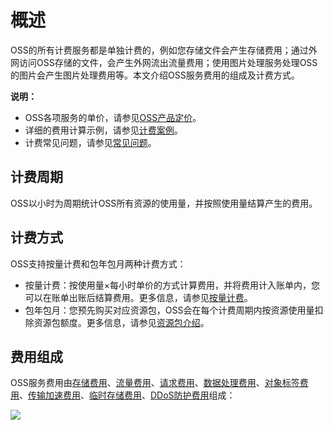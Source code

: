 # 概述

OSS的所有计费服务都是单独计费的，例如您存储文件会产生存储费用；通过外网访问OSS存储的文件，会产生外网流出流量费用；使用图片处理服务处理OSS的图片会产生图片处理费用等。本文介绍OSS服务费用的组成及计费方式。

**说明：**

-   OSS各项服务的单价，请参见[OSS产品定价](https://www.aliyun.com/price/product?spm=5176.7933691.744462.price2.b7a36a56kldoxf#/oss/detail)。
-   详细的费用计算示例，请参见[计费案例](/cn.zh-CN/计量计费/计费案例.md)。
-   计费常见问题，请参见[常见问题](/cn.zh-CN/计量计费/常见问题/购买了资源包为何仍会欠费？.md)。

## 计费周期

OSS以小时为周期统计OSS所有资源的使用量，并按照使用量结算产生的费用。

## 计费方式

OSS支持按量计费和包年包月两种计费方式：

-   按量计费：按使用量×每小时单价的方式计算费用，并将费用计入账单内，您可以在账单出账后结算费用。更多信息，请参见[按量计费](/cn.zh-CN/计量计费/计费方式/按量计费.md)。
-   包年包月：您预先购买对应资源包，OSS会在每个计费周期内按资源使用量扣除资源包额度。更多信息，请参见[资源包介绍](/cn.zh-CN/计量计费/计费方式/包年包月（资源包）/资源包介绍.md)。

## 费用组成

OSS服务费用由[存储费用](/cn.zh-CN/计量计费/计量项和计费项/存储费用.md)、[流量费用](/cn.zh-CN/计量计费/计量项和计费项/流量费用.md)、[请求费用](/cn.zh-CN/计量计费/计量项和计费项/请求费用.md)、[数据处理费用](/cn.zh-CN/计量计费/计量项和计费项/数据处理费用.md)、[对象标签费用](/cn.zh-CN/计量计费/计量项和计费项/对象标签费用.md)、[传输加速费用](/cn.zh-CN/计量计费/计量项和计费项/传输加速费用.md)、[临时存储费用](/cn.zh-CN/计量计费/计量项和计费项/临时存储费用.md)、[DDoS防护费用]()组成：

![](https://static-aliyun-doc.oss-accelerate.aliyuncs.com/assets/img/zh-CN/4844690161/p37270.png)

